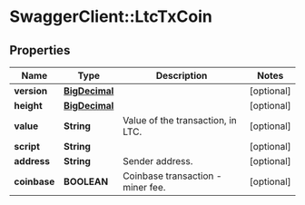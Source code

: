 # SwaggerClient::LtcTxCoin

## Properties
Name | Type | Description | Notes
------------ | ------------- | ------------- | -------------
**version** | [**BigDecimal**](BigDecimal.md) |  | [optional] 
**height** | [**BigDecimal**](BigDecimal.md) |  | [optional] 
**value** | **String** | Value of the transaction, in LTC. | [optional] 
**script** | **String** |  | [optional] 
**address** | **String** | Sender address. | [optional] 
**coinbase** | **BOOLEAN** | Coinbase transaction - miner fee. | [optional] 

